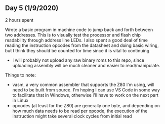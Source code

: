 ## Day 5 (1/9/2020)

2 hours spent

Wrote a basic program in machine code to jump back and forth between two addresses. This is to visually test the processor and flash chip readability through address line LEDs. I also spent a good deal of time reading the instruction opcodes from the datasheet and doing basic wiring, but I think they should be counted for time since it is vital to continuing.
- I will probably not upload any raw binary roms to this repo, since uploading assembly will be much cleaner and easier to read/manipulate.

Things to note:
- vasm, a very common assembler that supports the Z80 I'm using, will need to be built from source. I'm hoping I can use VS Code in some way to facilitate that in Windows, otherwise I'll have to work on the next part in Linux
- opcodes (at least for the Z80) are generally one byte, and depending on how much data needs to be read per opcode, the execution of the instruction might take several clock cycles from initial read